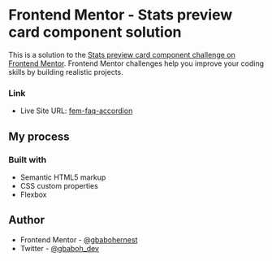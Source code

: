 # Frontend Mentor - Stats preview card component solution

This is a solution to the [Stats preview card component challenge on Frontend Mentor](https://www.frontendmentor.io/challenges/stats-preview-card-component-8JqbgoU62). Frontend Mentor challenges help you improve your coding skills by building realistic projects.

### Link

- Live Site URL: [fem-faq-accordion](https://fem-faq-accordion-cardd.vercel.app/)

## My process

### Built with

- Semantic HTML5 markup
- CSS custom properties
- Flexbox

## Author

- Frontend Mentor - [@gbabohernest](https://www.frontendmentor.io/profile/gbabohernest)
- Twitter - [@gbaboh_dev](https://twitter.com/gbaboh_dev)
